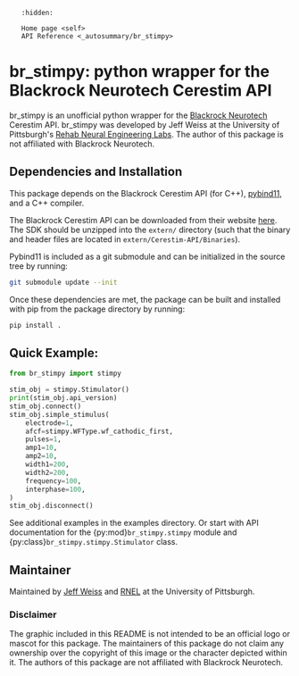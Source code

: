 ```{toctree}
   :hidden:

   Home page <self>
   API Reference <_autosummary/br_stimpy>
```

# br_stimpy: python wrapper for the Blackrock Neurotech Cerestim API
br_stimpy is an unofficial python wrapper for the [Blackrock
Neurotech](https://blackrockneurotech.com) Cerestim API. br_stimpy was developed
by Jeff Weiss at the University of Pittsburgh's [Rehab Neural Engineering
Labs](https://rnel.pitt.edu). The author of this package is not affiliated with
Blackrock Neurotech.

## Dependencies and Installation
This package depends on the Blackrock Cerestim API (for C++),
[pybind11](https://github.com/pybind/pybind11), and a C++ compiler.

The Blackrock Cerestim API can be downloaded from their website
[here](https://blackrockneurotech.com/research/wp-content/software/CereStim-API.zip).
The SDK should be unzipped into the `extern/` directory (such that the binary
and header files are located in `extern/Cerestim-API/Binaries`).

Pybind11 is included as a git submodule and can be initialized in the source
tree by running:

```sh
git submodule update --init
```

Once these dependencies are met, the package can be built and installed with pip
from the package directory by running:

```sh
pip install .
```

## Quick Example:
```python
from br_stimpy import stimpy

stim_obj = stimpy.Stimulator()
print(stim_obj.api_version)
stim_obj.connect()
stim_obj.simple_stimulus(
    electrode=1,
    afcf=stimpy.WFType.wf_cathodic_first,
    pulses=1,
    amp1=10,
    amp2=10,
    width1=200,
    width2=200,
    frequency=100,
    interphase=100,
)
stim_obj.disconnect()
```

See additional examples in the examples directory. Or start with API
documentation for the {py:mod}`br_stimpy.stimpy` module and
{py:class}`br_stimpy.stimpy.Stimulator` class.


## Maintainer
Maintained by [Jeff Weiss](https://github.com/jmw182) and
[RNEL](https://github.com/pitt-rnel) at the University of Pittsburgh.

### Disclaimer
The graphic included in this README is not intended to be an official logo or
mascot for this package. The maintainers of this package do not claim any
ownership over the copyright of this image or the character depicted within it.
The authors of this package are not affiliated with Blackrock Neurotech.